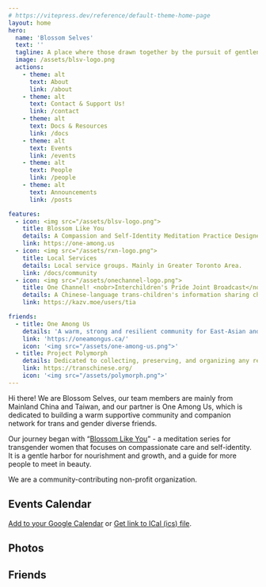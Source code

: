 ```yaml
---
# https://vitepress.dev/reference/default-theme-home-page
layout: home
hero:
  name: 'Blossom Selves'
  text: ''
  tagline: A place where those drawn together by the pursuit of gentleness and resilience gather, illuminating one another through beauty and serenity.
  image: /assets/blsv-logo.png
  actions:
    - theme: alt
      text: About
      link: /about
    - theme: alt
      text: Contact & Support Us!
      link: /contact
    - theme: alt
      text: Docs & Resources
      link: /docs
    - theme: alt
      text: Events
      link: /events
    - theme: alt
      text: People
      link: /people
    - theme: alt
      text: Announcements
      link: /posts

features:
  - icon: <img src="/assets/blsv-logo.png">
    title: Blossom Like You
    details: A Compassion and Self-Identity Meditation Practice Designed for Transgender Women's Physical and Mental Growth
    link: https://one-among.us
  - icon: <img src="/assets/rxn-logo.png">
    title: Local Services
    details: Local service groups. Mainly in Greater Toronto Area.
    link: /docs/community
  - icon: <img src="/assets/onechannel-logo.png">
    title: One Channel! <nobr>Interchildren's Pride Joint Broadcast</nobr>
    details: A Chinese-language trans-children's information sharing channel jointly operated by Trans in Academia! and One Among Us.
    link: https://kazv.moe/users/tia

friends:
  - title: One Among Us
    details: 'A warm, strong and resilient community for East-Asian and East-Asian Canadian transgender and gender-diverse people.'
    link: 'https://oneamongus.ca/'
    icon: '<img src="/assets/one-among-us.png">'
  - title: Project Polymorph
    details: Dedicated to collecting, preserving, and organizing any relevant historical imprints of the pan-trans community - from personal stories, community discussions, literary and artistic works, to news reports and academic content.
    link: https://transchinese.org/
    icon: '<img src="/assets/polymorph.png">'
---
```


Hi there! We are Blossom Selves, our team members are mainly from Mainland China and Taiwan, and our partner is One Among Us, which is dedicated to building a warm supportive community and companion network for trans and gender diverse friends.

Our journey began with “[Blossom Like You](https://bloom.blsv.org/)” - a meditation series for transgender women that focuses on compassionate care and self-identity. It is a gentle harbor for nourishment and growth, and a guide for more people to meet in beauty.

We are a community-contributing non-profit organization.

## Events Calendar

<script setup lang="ts">
import Calendar from '@/Calendar.vue'
import Carousel from '@/Carousel.vue'
</script>

<Calendar url="https://oau.app/calendar/ical/c_def3dc162ddaf3b15b3ee419551a2b65068b2493c0ecbbdce7daa867f2bc0aeb%40group.calendar.google.com/public/basic.ics"></Calendar>

[Add to your Google Calendar](https://calendar.google.com/calendar/u/1?cid=Y19kZWYzZGMxNjJkZGFmM2IxNWIzZWU0MTk1NTFhMmI2NTA2OGIyNDkzYzBlY2JiZGNlN2RhYTg2N2YyYmMwYWViQGdyb3VwLmNhbGVuZGFyLmdvb2dsZS5jb20) or [Get link to ICal (ics) file](https://calendar.google.com/calendar/ical/c_def3dc162ddaf3b15b3ee419551a2b65068b2493c0ecbbdce7daa867f2bc0aeb%40group.calendar.google.com/public/basic.ics).

## Photos

<Carousel />

## Friends

<style module>

.logo img {
  content: url("/assets/favicon-new.png");
}
</style>
